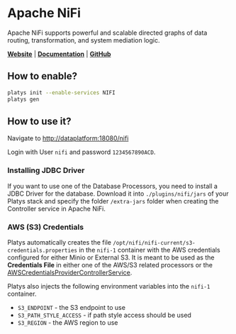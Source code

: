 # Apache NiFi

Apache NiFi supports powerful and scalable directed graphs of data routing, transformation, and system mediation logic.

**[Website](https://nifi.apache.org/)** | **[Documentation](https://nifi.apache.org/docs.html)** | **[GitHub](https://github.com/apache/nifi)**

## How to enable?

```bash
platys init --enable-services NIFI
platys gen
```

## How to use it?

Navigate to <http://dataplatform:18080/nifi>

Login with User `nifi` and password `1234567890ACD`.


### Installing JDBC Driver

If you want to use one of the Database Processors, you need to install a JDBC Driver for the database. Download it into `./plugins/nifi/jars` of your Platys stack and specify the folder `/extra-jars` folder when creating the Controller service in Apache NiFi.

### AWS (S3) Credentials

Platys automatically creates the file `/opt/nifi/nifi-current/s3-credentials.properties` in the `nifi-1` container with the AWS credentials configured for either Minio or External S3. It is meant to be used as the **Credentials File** in either one of the AWS/S3 related processors or the [AWSCredentialsProviderControllerService](https://nifi.apache.org/docs/nifi-docs/components/org.apache.nifi/nifi-aws-nar/latest/org.apache.nifi.processors.aws.credentials.provider.service.AWSCredentialsProviderControllerService/index.html).

Platys also injects the following environment variables into the `nifi-1` container.

* `S3_ENDPOINT` - the S3 endpoint to use
* `S3_PATH_STYLE_ACCESS` - if path style access should be used
* `S3_REGION` - the AWS region to use

